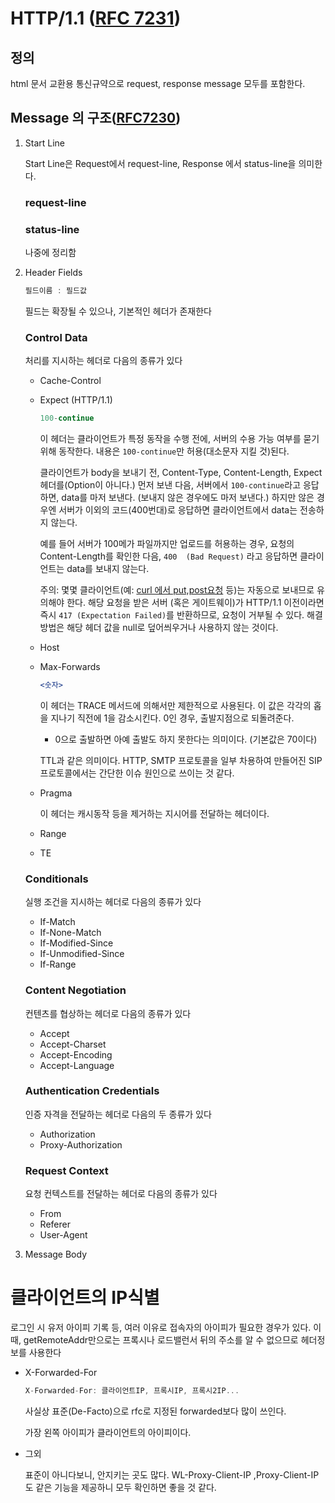 # HTTP/1.1 ([RFC 7231](https://datatracker.ietf.org/doc/html/rfc7231))

## 정의

html 문서 교환용 통신규약으로 request, response message 모두를 포함한다. 

## Message 의 구조([RFC7230](https://datatracker.ietf.org/doc/html/rfc7230))

1. Start Line
    
    Start Line은 Request에서 request-line, Response 에서 status-line을 의미한다. 
    
    ### request-line
    
    ### status-line
    
    나중에 정리함
    
2. Header Fields
    
    ```jsx
    필드이름 : 필드값
    ```
    
    필드는 확장될 수 있으나, 기본적인 헤더가 존재한다
    
    ### Control Data
    
    처리를 지시하는 헤더로 다음의 종류가 있다
    
    - Cache-Control
    - Expect (HTTP/1.1)
        
        ```jsx
        100-continue
        ```
        
        이 헤더는 클라이언트가 특정 동작을 수행 전에, 서버의 수용 가능 여부를 묻기 위해 동작한다. 내용은 `100-continue`만 허용(대소문자 지킬 것)된다.
        
        클라이언트가 body을 보내기 전, Content-Type, Content-Length, Expect 헤더를(Option이 아니다.) 먼저 보낸 다음, 서버에서 `100-continue`라고 응답하면, data를 마저 보낸다. (보내지 않은 경우에도 마저 보낸다.) 하지만 않은 경우엔 서버가 이외의 코드(400번대)로 응답하면 클라이언트에서 data는 전송하지 않는다. 
        
        예를 들어 서버가 100메가 파일까지만 업로드를 허용하는 경우, 요청의 Content-Length를 확인한 다음, `400  (Bad Request)` 라고 응답하면 클라이언트는 data를 보내지 않는다.
        
        주의: 몇몇 클라이언트(예: [curl 에서 put,post요청](https://gms.tf/when-curl-sends-100-continue.html) 등)는 자동으로 보내므로 유의해야 한다. 해당 요청을 받은 서버 (혹은 게이트웨이)가 HTTP/1.1 이전이라면 즉시 `417 (Expectation Failed)`를 반환하므로,  요청이 거부될 수 있다. 해결 방법은 해당 헤더 값을 null로 덮어씌우거나 사용하지 않는 것이다.
        
    - Host
    - Max-Forwards
        
        ```jsx
        <숫자>
        ```
        
        이 헤더는 TRACE 메서드에 의해서만 제한적으로 사용된다. 이 값은 각각의 홉을 지나기 직전에 1을 감소시킨다. 0인 경우, 출발지점으로 되돌려준다.
        
        - 0으로 출발하면 아예 출발도 하지 못한다는 의미이다. (기본값은 70이다)
        
        TTL과 같은 의미이다. HTTP, SMTP 프로토콜을 일부 차용하여 만들어진 SIP 프로토콜에서는 간단한 이슈 원인으로 쓰이는 것 같다.
        
    - Pragma
        
        이 헤더는 캐시동작 등을 제거하는 지시어를 전달하는 헤더이다. 
        
    - Range
    - TE
    
    ### Conditionals
    
    실행 조건을 지시하는 헤더로 다음의 종류가 있다
    
    - If-Match
    - If-None-Match
    - If-Modified-Since
    - If-Unmodified-Since
    - If-Range
    
    ### Content Negotiation
    
    컨텐츠를 협상하는 헤더로 다음의 종류가 있다
    
    - Accept
    - Accept-Charset
    - Accept-Encoding
    - Accept-Language
    
    ### Authentication Credentials
    
    인증 자격을 전달하는 헤더로 다음의 두 종류가 있다
    
    - Authorization
    - Proxy-Authorization
    
    ### Request Context
    
    요청 컨텍스트를 전달하는 헤더로 다음의 종류가 있다
    
    - From
    - Referer
    - User-Agent
3. Message Body

# 클라이언트의 IP식별

로그인 시 유저 아이피 기록 등, 여러 이유로 접속자의 아이피가 필요한 경우가 있다. 이때, getRemoteAddr만으로는 프록시나 로드밸런서 뒤의 주소를 알 수 없으므로 헤더정보를 사용한다

- X-Forwarded-For
    
    ```jsx
    X-Forwarded-For: 클라이언트IP, 프록시IP, 프록시2IP...
    ```
    
    사실상 표준(De-Facto)으로 rfc로 지정된 forwarded보다 많이 쓰인다.
    
    가장 왼쪽 아이피가 클라이언트의 아이피이다.
    
- 그외
    
    표준이 아니다보니, 안지키는 곳도 많다. WL-Proxy-Client-IP ,Proxy-Client-IP도 같은 기능을 제공하니 모두 확인하면 좋을 것 같다.
